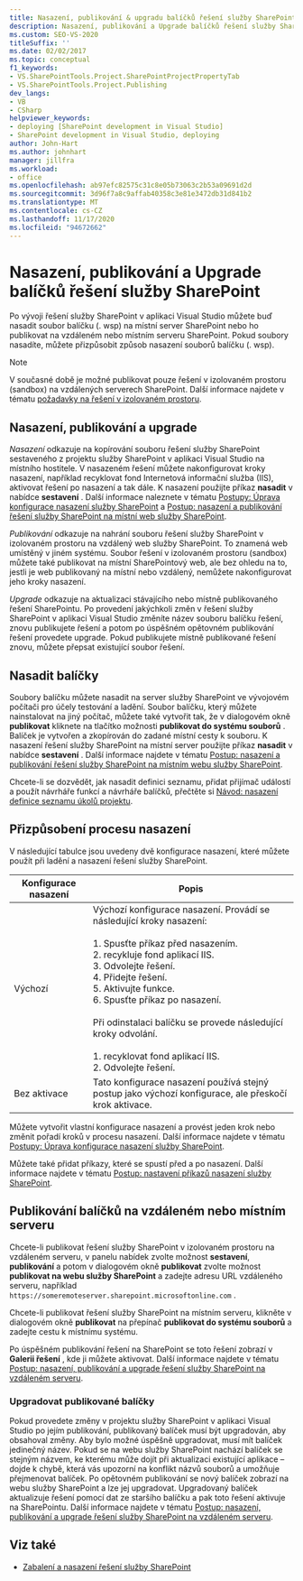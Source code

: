 ```yaml
---
title: Nasazení, publikování & upgradu balíčků řešení služby SharePoint
description: Nasazení, publikování a Upgrade balíčků řešení služby SharePoint. Přizpůsobte proces nasazení. Publikujte balíčky na vzdáleném nebo místním serveru.
ms.custom: SEO-VS-2020
titleSuffix: ''
ms.date: 02/02/2017
ms.topic: conceptual
f1_keywords:
- VS.SharePointTools.Project.SharePointProjectPropertyTab
- VS.SharePointTools.Project.Publishing
dev_langs:
- VB
- CSharp
helpviewer_keywords:
- deploying [SharePoint development in Visual Studio]
- SharePoint development in Visual Studio, deploying
author: John-Hart
ms.author: johnhart
manager: jillfra
ms.workload:
- office
ms.openlocfilehash: ab97efc82575c31c8e05b73063c2b53a09691d2d
ms.sourcegitcommit: 3d96f7a8c9affab40358c3e81e3472db31d841b2
ms.translationtype: MT
ms.contentlocale: cs-CZ
ms.lasthandoff: 11/17/2020
ms.locfileid: "94672662"
---
```

# <a name="deploy-publish-and-upgrade-sharepoint-solution-packages"></a>Nasazení, publikování a Upgrade balíčků řešení služby SharePoint
  Po vývoji řešení služby SharePoint v aplikaci Visual Studio můžete buď nasadit soubor balíčku (. wsp) na místní server SharePoint nebo ho publikovat na vzdáleném nebo místním serveru SharePoint. Pokud soubory nasadíte, můžete přizpůsobit způsob nasazení souborů balíčku (. wsp).

> [!NOTE]
> V současné době je možné publikovat pouze řešení v izolovaném prostoru (sandbox) na vzdálených serverech SharePoint. Další informace najdete v tématu [požadavky na řešení v izolovaném prostoru](../sharepoint/sandboxed-solution-considerations.md).

## <a name="deploy-publish-and-upgrade"></a>Nasazení, publikování a upgrade
 *Nasazení* odkazuje na kopírování souboru řešení služby SharePoint sestaveného z projektu služby SharePoint v aplikaci Visual Studio na místního hostitele. V nasazeném řešení můžete nakonfigurovat kroky nasazení, například recyklovat fond Internetová informační služba (IIS), aktivovat řešení po nasazení a tak dále. K nasazení použijte příkaz **nasadit** v nabídce **sestavení** . Další informace naleznete v tématu [Postupy: Úprava konfigurace nasazení služby SharePoint](../sharepoint/how-to-edit-a-sharepoint-deployment-configuration.md) a [Postup: nasazení a publikování řešení služby SharePoint na místní web služby SharePoint](../sharepoint/how-to-deploy-and-publish-a-sharepoint-solution-to-a-local-sharepoint-site.md).

 *Publikování* odkazuje na nahrání souboru řešení služby SharePoint v izolovaném prostoru na vzdálený web služby SharePoint. To znamená web umístěný v jiném systému. Soubor řešení v izolovaném prostoru (sandbox) můžete také publikovat na místní SharePointový web, ale bez ohledu na to, jestli je web publikovaný na místní nebo vzdálený, nemůžete nakonfigurovat jeho kroky nasazení.

 *Upgrade* odkazuje na aktualizaci stávajícího nebo místně publikovaného řešení SharePointu. Po provedení jakýchkoli změn v řešení služby SharePoint v aplikaci Visual Studio změníte název souboru balíčku řešení, znovu publikujete řešení a potom po úspěšném opětovném publikování řešení provedete upgrade. Pokud publikujete místně publikované řešení znovu, můžete přepsat existující soubor řešení.

## <a name="deploy-packages"></a>Nasadit balíčky
 Soubory balíčku můžete nasadit na server služby SharePoint ve vývojovém počítači pro účely testování a ladění. Soubor balíčku, který můžete nainstalovat na jiný počítač, můžete také vytvořit tak, že v dialogovém okně **publikovat** kliknete na tlačítko možnosti **publikovat do systému souborů** . Balíček je vytvořen a zkopírován do zadané místní cesty k souboru. K nasazení řešení služby SharePoint na místní server použijte příkaz **nasadit** v nabídce **sestavení** . Další informace najdete v tématu [Postup: nasazení a publikování řešení služby SharePoint na místním webu služby SharePoint](../sharepoint/how-to-deploy-and-publish-a-sharepoint-solution-to-a-local-sharepoint-site.md).

 Chcete-li se dozvědět, jak nasadit definici seznamu, přidat přijímač událostí a použít návrháře funkcí a návrháře balíčků, přečtěte si [Návod: nasazení definice seznamu úkolů projektu](../sharepoint/walkthrough-deploying-a-project-task-list-definition.md).

## <a name="customize-the-deployment-process"></a>Přizpůsobení procesu nasazení
 V následující tabulce jsou uvedeny dvě konfigurace nasazení, které můžete použít při ladění a nasazení řešení služby SharePoint.

|Konfigurace nasazení|Popis|
|------------------------------|-----------------|
|Výchozí|Výchozí konfigurace nasazení. Provádí se následující kroky nasazení:<br /><br /> 1. Spusťte příkaz před nasazením.<br />2. recykluje fond aplikací IIS.<br />3. Odvolejte řešení.<br />4. Přidejte řešení.<br />5. Aktivujte funkce.<br />6. Spusťte příkaz po nasazení.<br /><br /> Při odinstalaci balíčku se provede následující kroky odvolání.<br /><br /> 1. recyklovat fond aplikací IIS.<br />2. Odvolejte řešení.|
|Bez aktivace|Tato konfigurace nasazení používá stejný postup jako výchozí konfigurace, ale přeskočí krok aktivace.|

 Můžete vytvořit vlastní konfigurace nasazení a provést jeden krok nebo změnit pořadí kroků v procesu nasazení. Další informace najdete v tématu [Postupy: Úprava konfigurace nasazení služby SharePoint](../sharepoint/how-to-edit-a-sharepoint-deployment-configuration.md).

 Můžete také přidat příkazy, které se spustí před a po nasazení. Další informace najdete v tématu [Postup: nastavení příkazů nasazení služby SharePoint](../sharepoint/how-to-set-sharepoint-deployment-commands.md).

## <a name="publish-packages-to-a-remote-or-local-server"></a>Publikování balíčků na vzdáleném nebo místním serveru
 Chcete-li publikovat řešení služby SharePoint v izolovaném prostoru na vzdáleném serveru, v panelu nabídek zvolte možnost **sestavení**, **publikování** a potom v dialogovém okně **publikovat** zvolte možnost **publikovat na webu služby SharePoint** a zadejte adresu URL vzdáleného serveru, například `https://someremoteserver.sharepoint.microsoftonline.com` .

 Chcete-li publikovat řešení služby SharePoint na místním serveru, klikněte v dialogovém okně **publikovat** na přepínač **publikovat do systému souborů** a zadejte cestu k místnímu systému.

 Po úspěšném publikování řešení na SharePoint se toto řešení zobrazí v **Galerii řešení** , kde ji můžete aktivovat. Další informace najdete v tématu [Postup: nasazení, publikování a upgrade řešení služby SharePoint na vzdáleném serveru](../sharepoint/how-to-deploy-publish-and-upgrade-sharepoint-solutions-on-a-remote-server.md).

### <a name="upgrade-published-packages"></a>Upgradovat publikované balíčky
 Pokud provedete změny v projektu služby SharePoint v aplikaci Visual Studio po jejím publikování, publikovaný balíček musí být upgradován, aby obsahoval změny. Aby bylo možné úspěšně upgradovat, musí mít balíček jedinečný název. Pokud se na webu služby SharePoint nachází balíček se stejným názvem, ke kterému může dojít při aktualizaci existující aplikace – dojde k chybě, která vás upozorní na konflikt názvů souborů a umožňuje přejmenovat balíček. Po opětovném publikování se nový balíček zobrazí na webu služby SharePoint a lze jej upgradovat. Upgradovaný balíček aktualizuje řešení pomocí dat ze staršího balíčku a pak toto řešení aktivuje na SharePointu. Další informace najdete v tématu [Postup: nasazení, publikování a upgrade řešení služby SharePoint na vzdáleném serveru](../sharepoint/how-to-deploy-publish-and-upgrade-sharepoint-solutions-on-a-remote-server.md).

## <a name="see-also"></a>Viz také
- [Zabalení a nasazení řešení služby SharePoint](../sharepoint/packaging-and-deploying-sharepoint-solutions.md)
